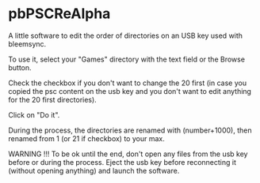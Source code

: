 # pbPSCReAlpha

A little software to edit the order of directories on an USB key used with bleemsync.

To use it, select your "Games" directory with the text field or the Browse button.

Check the checkbox if you don't want to change the 20 first (in case you copied the psc content on the usb key and you don't want to edit anything for the 20 first directories).

Click on "Do it".

During the process, the directories are renamed with (number+1000), then renamed from 1 (or 21 if checkbox) to your max.


WARNING !!! To be ok until the end, don't open any files from the usb key before or during the process.
Eject the usb key before reconnecting it (without opening anything) and launch the software.
